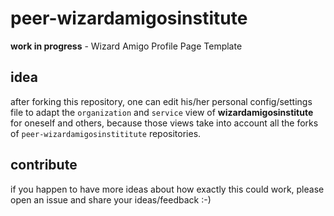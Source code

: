 # peer-wizardamigosinstitute
**work in progress** - Wizard Amigo Profile Page Template

## idea
after forking this repository, one can edit his/her personal config/settings file to adapt the `organization` and `service` view of **wizardamigosinstitute** for oneself and others, because those views take into account all the forks of `peer-wizardamigosinstititute` repositories.

## contribute
if you happen to have more ideas about how exactly this could work, please open an issue and share your ideas/feedback :-)
